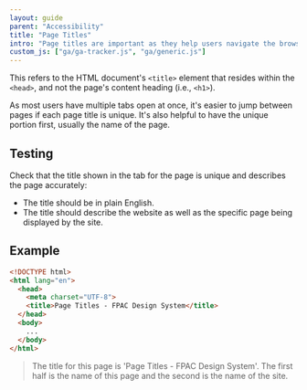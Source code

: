 ```yaml
---
layout: guide
parent: "Accessibility"
title: "Page Titles"
intro: "Page titles are important as they help users navigate the browser. "
custom_js: ["ga/ga-tracker.js", "ga/generic.js"]
---
```


This refers to the HTML document's `<title>` element that resides within the `<head>`, and not the page's content heading (i.e., `<h1>`).

As most users have multiple tabs open at once, it's easier to jump between pages if each page title is unique. It's also helpful to have the unique portion first, usually the name of the page.


## Testing

Check that the title shown in the tab for the page is unique and describes the page accurately:

* The title should be in plain English.
* The title should describe the website as well as the specific page being displayed by the site.

## Example

```html
<!DOCTYPE html>
<html lang="en">
  <head>
    <meta charset="UTF-8">
    <title>Page Titles - FPAC Design System</title>
  </head>
  <body>
    ...
  </body>
</html>

```

> The title for this page is 'Page Titles - FPAC Design System'. The first half is the name of this page and the second is the name of the site.
